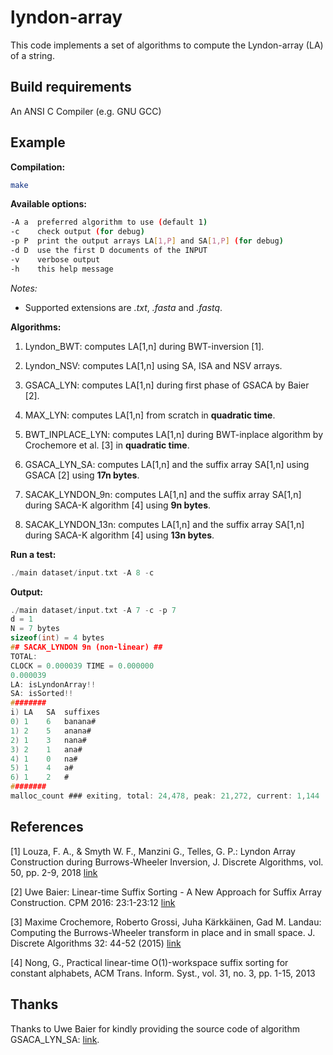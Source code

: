# lyndon-array

This code implements a set of algorithms to compute the Lyndon-array (LA) of a string.

## Build requirements

An ANSI C Compiler (e.g. GNU GCC)

## Example

**Compilation:**

```sh
make
```

**Available options:**

```sh
-A a  preferred algorithm to use (default 1)
-c    check output (for debug)
-p P  print the output arrays LA[1,P] and SA[1,P] (for debug)
-d D  use the first D documents of the INPUT
-v    verbose output
-h    this help message
```
_Notes:_ 
- Supported extensions are _.txt_, _.fasta_ and _.fastq_.

**Algorithms:**

1. Lyndon_BWT: computes LA\[1,n\] during BWT-inversion \[1\].

2. Lyndon_NSV: computes LA\[1,n\] using SA, ISA and NSV arrays.

3. GSACA_LYN:  computes LA\[1,n\] during first phase of GSACA by Baier \[2\].

4. MAX_LYN: computes LA\[1,n\] from scratch in **quadratic time**.

5. BWT_INPLACE_LYN: computes LA\[1,n\] during BWT-inplace algorithm by Crochemore et al. \[3\] in **quadratic time**.

6. GSACA_LYN_SA: computes LA\[1,n\] and the suffix array SA\[1,n\] using GSACA \[2\] using **17n bytes**.

7. SACAK_LYNDON_9n: computes LA\[1,n\] and the suffix array SA\[1,n\] during SACA-K algorithm \[4\] using **9n bytes**.

8. SACAK_LYNDON_13n: computes LA\[1,n\] and the suffix array SA\[1,n\] during SACA-K algorithm \[4\] using **13n bytes**.


**Run a test:**

```c
./main dataset/input.txt -A 8 -c
```

**Output:**

```c
./main dataset/input.txt -A 7 -c -p 7
d = 1
N = 7 bytes
sizeof(int) = 4 bytes
## SACAK_LYNDON 9n (non-linear) ##
TOTAL:
CLOCK = 0.000039 TIME = 0.000000
0.000039
LA: isLyndonArray!!
SA: isSorted!!
########
i) LA	SA	suffixes
0) 1	6	banana#
1) 2	5	anana#
2) 1	3	nana#
3) 2	1	ana#
4) 1	0	na#
5) 1	4	a#
6) 1	2	#
########
malloc_count ### exiting, total: 24,478, peak: 21,272, current: 1,144
```

## References

\[1\] 
Louza, F. A., & Smyth W. F., Manzini G., Telles, G. P.: Lyndon Array Construction during Burrows-Wheeler Inversion, J. Discrete Algorithms, vol. 50, pp. 2-9, 2018 [link](https://www.sciencedirect.com/science/article/pii/S1570866718301254)

\[2\] Uwe Baier: Linear-time Suffix Sorting - A New Approach for Suffix Array Construction. CPM 2016: 23:1-23:12 [link](https://doi.org/10.4230/LIPIcs.CPM.2016.23)

\[3\] Maxime Crochemore, Roberto Grossi, Juha Kärkkäinen, Gad M. Landau: Computing the Burrows-Wheeler transform in place and in small space. J. Discrete Algorithms 32: 44-52 (2015) [link](https://doi.org/10.1016/j.jda.2015.01.004)

\[4\] Nong, G., Practical linear-time O(1)-workspace suffix sorting for constant alphabets, ACM Trans. Inform. Syst., vol. 31, no. 3, pp. 1-15, 2013


## Thanks

Thanks to Uwe Baier for kindly providing the source code of algorithm GSACA_LYN_SA: [link](https://github.com/felipelouza/sacak-lyndon/tree/master/external/gsaca_cl).
